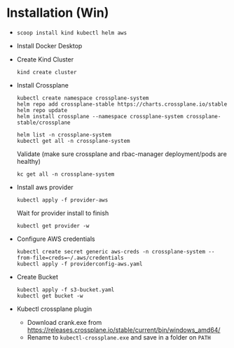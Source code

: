 # Installation (Win)
- `scoop install kind kubectl helm aws`
- Install Docker Desktop
- Create Kind Cluster

  ```kind create cluster```
- Install Crossplane 
  ```
  kubectl create namespace crossplane-system
  helm repo add crossplane-stable https://charts.crossplane.io/stable
  helm repo update
  helm install crossplane --namespace crossplane-system crossplane-stable/crossplane

  helm list -n crossplane-system
  kubectl get all -n crossplane-system
  ```
  Validate (make sure crossplane and rbac-manager deployment/pods are healthy)
  ```
  kc get all -n crossplane-system
  ```
- Install aws provider
  ```
  kubectl apply -f provider-aws
  ```
  Wait for provider install to finish
  ```
  kubectl get provider -w
  ```
- Configure AWS credentials
  ```
  kubectl create secret generic aws-creds -n crossplane-system --from-file=creds=~/.aws/credentials
  kubectl apply -f providerconfig-aws.yaml
  ``` 
 
- Create Bucket 
  ```
  kubectl apply -f s3-bucket.yaml
  kubectl get bucket -w
  ```
  

- Kubectl crossplane plugin
  - Download crank.exe from https://releases.crossplane.io/stable/current/bin/windows_amd64/
  - Rename to `kubectl-crossplane.exe` and save in a folder on `PATH`
